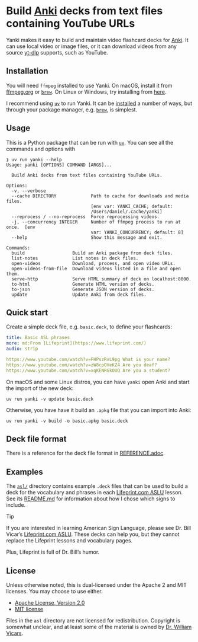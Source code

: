 # Build [Anki] decks from text files containing YouTube URLs

Yanki makes it easy to build and maintain video flashcard decks for [Anki]. It
can use local video or image files, or it can download videos from any source
[yt-dlp] supports, such as YouTube.

## Installation

You will need `ffmpeg` installed to use Yanki. On macOS, install it from
[ffmpeg.org] or [`brew`]. On Linux or Windows, try installing from
[here][yt-dlp ffmpeg].

I recommend using [`uv`] to run Yanki. It can be [installed][uv install] a
number of ways, but through your package manager, e.g. [`brew`], is simplest.

## Usage

This is a Python package that can be run with [`uv`]. You can see all the
commands and options with

```
❯ uv run yanki --help
Usage: yanki [OPTIONS] COMMAND [ARGS]...

  Build Anki decks from text files containing YouTube URLs.

Options:
  -v, --verbose
  --cache DIRECTORY             Path to cache for downloads and media files.
                                [env var: YANKI_CACHE; default:
                                /Users/daniel/.cache/yanki]
  --reprocess / --no-reprocess  Force reprocessing videos.
  -j, --concurrency INTEGER     Number of ffmpeg process to run at once.  [env
                                var: YANKI_CONCURRENCY; default: 8]
  --help                        Show this message and exit.

Commands:
  build                  Build an Anki package from deck files.
  list-notes             List notes in deck files.
  open-videos            Download, process, and open video URLs.
  open-videos-from-file  Download videos listed in a file and open them.
  serve-http             Serve HTML summary of deck on localhost:8000.
  to-html                Generate HTML version of decks.
  to-json                Generate JSON version of decks.
  update                 Update Anki from deck files.
```

## Quick start

Create a simple deck file, e.g. `basic.deck`, to define your flashcards:

```yaml
title: Basic ASL phrases
more: md:From [Lifeprint](https://www.lifeprint.com/)
audio: strip

https://www.youtube.com/watch?v=FHPszRvL9pg What is your name?
https://www.youtube.com/watch?v=zW8cpOVeKZ4 Are you deaf?
https://www.youtube.com/watch?v=xqKENRGkOUQ Are you a student?
```

On macOS and some Linux distros, you can have `yanki` open Anki and start the
import of the new deck:

```
uv run yanki -v update basic.deck
```

Otherwise, you have have it build an `.apkg` file that you can import into Anki:

```
uv run yanki -v build -o basic.apkg basic.deck
```

## Deck file format

There is a reference for the deck file format in [REFERENCE.adoc][].

## Examples

The [`asl/`][asl] directory contains example `.deck` files that can be used to
build a deck for the vocabulary and phrases in each [Lifeprint.com ASLU][LP]
lesson. See its [README.md][asl] for information about how I chose which signs
to include.

> [!TIP]
> If you are interested in learning American Sign Language, please see Dr. Bill
Vicar’s [Lifeprint.com ASLU][LP]. These decks can help you, but they cannot
replace the Lifeprint lessons and vocabulary pages.
>
> Plus, Lifeprint is full of Dr. Bill’s humor.

## License

Unless otherwise noted, this is dual-licensed under the Apache 2 and MIT
licenses. You may choose to use either.

  * [Apache License, Version 2.0](LICENSE-APACHE)
  * [MIT license](LICENSE-MIT)

Files in the `asl` directory are not licensed for redistribution. Copyright is
somewhat unclear, and at least some of the material is owned by [Dr. William
Vicars][LP].

[Anki]: https://apps.ankiweb.net
[yt-dlp]: https://github.com/yt-dlp/yt-dlp
[ffmpeg.org]: https://www.ffmpeg.org
[`brew`]: https://brew.sh
[yt-dlp ffmpeg]: https://github.com/yt-dlp/FFmpeg-Builds?tab=readme-ov-file#ffmpeg-static-auto-builds
[`uv`]: https://docs.astral.sh/uv/
[uv install]: https://docs.astral.sh/uv/getting-started/installation/
[REFERENCE.adoc]: REFERENCE.adoc
[asl]: asl#readme
[LP]: https://www.lifeprint.com
